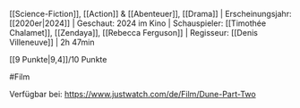 
[[Science-Fiction]], [[Action]] & [[Abenteuer]], [[Drama]] | Erscheinungsjahr: [[2020er|2024]] | Geschaut: 2024 im Kino | Schauspieler: [[Timothée Chalamet]], [[Zendaya]], [[Rebecca Ferguson]] | Regisseur: [[Denis Villeneuve]] | 2h 47min

[[9 Punkte|9,4]]/10 Punkte


#Film

Verfügbar bei: https://www.justwatch.com/de/Film/Dune-Part-Two